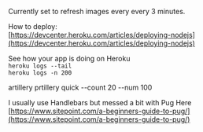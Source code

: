 
Currently set to refresh images every every 3 minutes.



How to deploy:  
[https://devcenter.heroku.com/articles/deploying-nodejs](https://devcenter.heroku.com/articles/deploying-nodejs)


See how your app is doing on Heroku  
`heroku logs --tail`  
`heroku logs -n 200`  


artillery prtillery quick --count 20 --num 100 


I usually use Handlebars but messed a bit with Pug Here
[https://www.sitepoint.com/a-beginners-guide-to-pug/](https://www.sitepoint.com/a-beginners-guide-to-pug/)